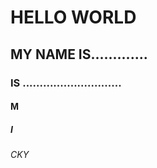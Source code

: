 # HELLO WORLD
## MY NAME IS.............
### IS .............................
#### M
##### I
###### CKY

